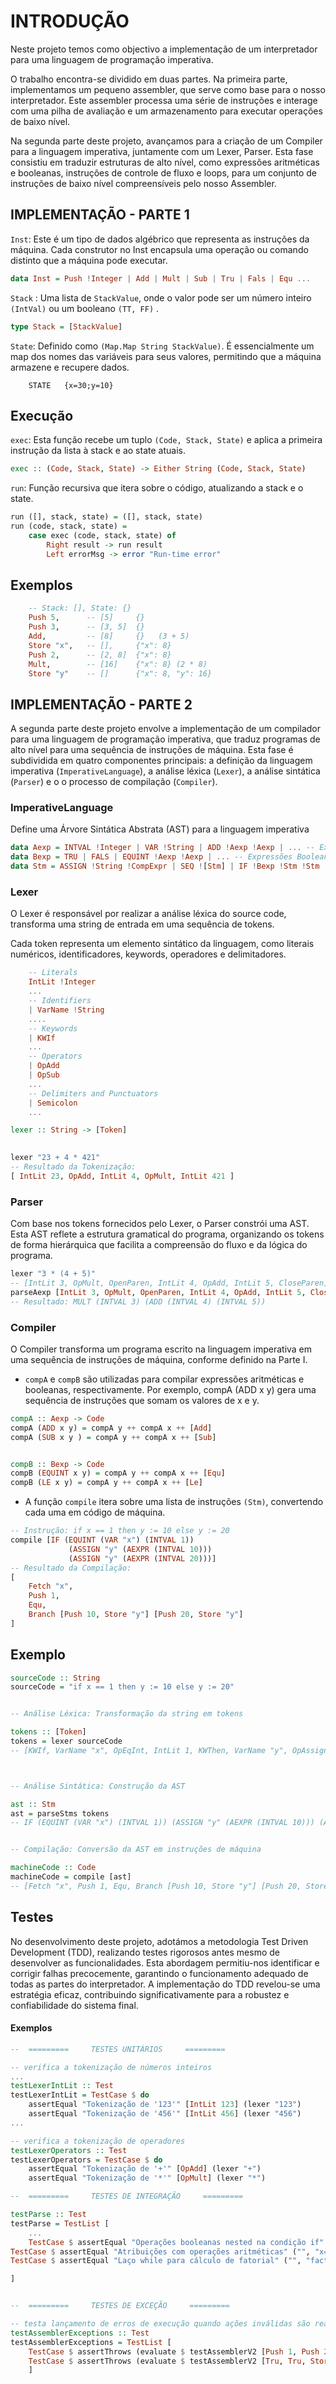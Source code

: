 # INTRODUÇÃO

Neste projeto temos como objectivo a implementação de um interpretador para uma linguagem de programação imperativa.

O trabalho encontra-se dividido em duas partes. Na primeira parte, implementamos um pequeno assembler, que serve como base para o nosso interpretador. Este assembler processa uma série de instruções e interage com uma pilha de avaliação e um armazenamento para executar operações de baixo nível.

Na segunda parte deste projeto, avançamos para a criação de um Compiler para a linguagem imperativa, juntamente com um Lexer, Parser. Esta fase consistiu em traduzir estruturas de alto nível, como expressões aritméticas e booleanas, instruções de controle de fluxo e loops, para um conjunto de instruções de baixo nível compreensíveis pelo nosso Assembler.



## IMPLEMENTAÇÃO - PARTE 1

`Inst`: Este é um tipo de dados algébrico que representa as instruções da máquina. Cada construtor no Inst encapsula uma operação ou comando distinto que a máquina pode executar.

~~~hs
data Inst = Push !Integer | Add | Mult | Sub | Tru | Fals | Equ ...
~~~


`Stack` : Uma lista de `StackValue`, onde o valor pode ser um número inteiro `(IntVal)` ou um booleano `(TT, FF)` . 

~~~hs
type Stack = [StackValue]
~~~

`State`: Definido como  `(Map.Map String StackValue)`. É essencialmente um map dos nomes das variáveis para seus valores, permitindo que a máquina armazene e recupere dados.

~~~
    STATE   {x=30;y=10}
~~~


##  Execução 

`exec`: Esta função recebe um tuplo `(Code, Stack, State)` e aplica a primeira instrução da lista à stack e ao state atuais.

~~~hs
exec :: (Code, Stack, State) -> Either String (Code, Stack, State)
~~~

`run`: Função recursiva que itera sobre o código, atualizando a stack e o state.
~~~hs
run ([], stack, state) = ([], stack, state)  
run (code, stack, state) =
    case exec (code, stack, state) of
        Right result -> run result
        Left errorMsg -> error "Run-time error"
~~~



##  Exemplos 

~~~hs
    -- Stack: [], State: {}
    Push 5,      -- [5]     {}
    Push 3,      -- [3, 5]  {}
    Add,         -- [8]     {}   (3 + 5)
    Store "x",   -- [],     {"x": 8}  
    Push 2,      -- [2, 8]  {"x": 8}
    Mult,        -- [16]    {"x": 8} (2 * 8)
    Store "y"    -- []      {"x": 8, "y": 16} 
~~~



## IMPLEMENTAÇÃO - PARTE 2

A segunda parte deste projeto envolve a implementação de um compilador para uma linguagem de programação imperativa, que traduz programas de alto nível para uma sequência de instruções de máquina. Esta fase é subdividida em quatro componentes principais: a definição da linguagem imperativa (`ImperativeLanguage`), a análise léxica (`Lexer`), a análise sintática (`Parser`) e o o processo de compilação (`Compiler`).


### ImperativeLanguage
Define uma Árvore Sintática Abstrata (AST) para a linguagem imperativa

~~~hs
data Aexp = INTVAL !Integer | VAR !String | ADD !Aexp !Aexp | ... -- Expressões Aritméticas
data Bexp = TRU | FALS | EQUINT !Aexp !Aexp | ... -- Expressões Booleanas
data Stm = ASSIGN !String !CompExpr | SEQ ![Stm] | IF !Bexp !Stm !Stm | ... -- Instruções

~~~

### Lexer

O Lexer é responsável por realizar a análise léxica do source code, transforma uma string de entrada em uma sequência de tokens. 

Cada token representa um elemento sintático  da linguagem, como literais numéricos, identificadores, keywords, operadores e delimitadores.

~~~hs
    -- Literals
    IntLit !Integer
    ...
    -- Identifiers
    | VarName !String
    .... 
    -- Keywords
    | KWIf
    ...
    -- Operators
    | OpAdd
    | OpSub
    ...
    -- Delimiters and Punctuators
    | Semicolon
    ...
~~~



~~~hs
lexer :: String -> [Token]
 

lexer "23 + 4 * 421" 
-- Resultado da Tokenização:
[ IntLit 23, OpAdd, IntLit 4, OpMult, IntLit 421 ]
~~~


### Parser

Com base nos tokens fornecidos pelo Lexer, o Parser constrói uma  AST. Esta AST reflete a estrutura gramatical do programa, organizando os tokens de forma hierárquica que facilita a compreensão do fluxo e da lógica do programa.



~~~hs
lexer "3 * (4 + 5)" 
-- [IntLit 3, OpMult, OpenParen, IntLit 4, OpAdd, IntLit 5, CloseParen]
parseAexp [IntLit 3, OpMult, OpenParen, IntLit 4, OpAdd, IntLit 5, CloseParen]
-- Resultado: MULT (INTVAL 3) (ADD (INTVAL 4) (INTVAL 5))

~~~


### Compiler

O  Compiler transforma um programa escrito na linguagem imperativa em uma sequência de instruções de máquina, conforme definido na Parte I.


- `compA` e `compB` são utilizadas para compilar expressões aritméticas e booleanas, respectivamente. Por exemplo, compA (ADD x y) gera uma sequência de instruções que somam os valores de x e y.

~~~hs
compA :: Aexp -> Code
compA (ADD x y) = compA y ++ compA x ++ [Add]
compA (SUB x y ) = compA y ++ compA x ++ [Sub]


compB :: Bexp -> Code
compB (EQUINT x y) = compA y ++ compA x ++ [Equ]
compB (LE x y) = compA y ++ compA x ++ [Le]
~~~

- A função `compile` itera sobre uma lista de instruções `(Stm)`, convertendo cada uma em código de máquina. 

~~~hs
-- Instrução: if x == 1 then y := 10 else y := 20
compile [IF (EQUINT (VAR "x") (INTVAL 1)) 
             (ASSIGN "y" (AEXPR (INTVAL 10))) 
             (ASSIGN "y" (AEXPR (INTVAL 20)))]
-- Resultado da Compilação:
[
    Fetch "x",
    Push 1,
    Equ,
    Branch [Push 10, Store "y"] [Push 20, Store "y"]
]

~~~

## Exemplo 

~~~hs
sourceCode :: String
sourceCode = "if x == 1 then y := 10 else y := 20"


-- Análise Léxica: Transformação da string em tokens

tokens :: [Token]
tokens = lexer sourceCode 
-- [KWIf, VarName "x", OpEqInt, IntLit 1, KWThen, VarName "y", OpAssign, IntLit 10, KWElse, VarName "y", OpAssign, IntLit 20]



-- Análise Sintática: Construção da AST

ast :: Stm
ast = parseStms tokens
-- IF (EQUINT (VAR "x") (INTVAL 1)) (ASSIGN "y" (AEXPR (INTVAL 10))) (ASSIGN "y" (AEXPR (INTVAL 20)))


-- Compilação: Conversão da AST em instruções de máquina

machineCode :: Code
machineCode = compile [ast]
-- [Fetch "x", Push 1, Equ, Branch [Push 10, Store "y"] [Push 20, Store "y"]]

~~~

## Testes
No desenvolvimento deste projeto, adotámos a metodologia Test Driven Development (TDD), realizando testes rigorosos antes mesmo de desenvolver as funcionalidades. Esta abordagem permitiu-nos identificar e corrigir falhas precocemente, garantindo o funcionamento adequado de todas as partes do interpretador. A implementação do TDD revelou-se uma estratégia eficaz, contribuindo significativamente para a robustez e confiabilidade do sistema final. 



#### Exemplos

~~~hs
--  =========     TESTES UNITÁRIOS     =========

-- verifica a tokenização de números inteiros 
...
testLexerIntLit :: Test
testLexerIntLit = TestCase $ do
    assertEqual "Tokenização de '123'" [IntLit 123] (lexer "123")
    assertEqual "Tokenização de '456'" [IntLit 456] (lexer "456")
...

-- verifica a tokenização de operadores
testLexerOperators :: Test
testLexerOperators = TestCase $ do
    assertEqual "Tokenização de '+'" [OpAdd] (lexer "+")
    assertEqual "Tokenização de '*'" [OpMult] (lexer "*")

--  =========     TESTES DE INTEGRAÇÃO     =========

testParse :: Test
testParse = TestList [
    ...
    TestCase $ assertEqual "Operações booleanas nested na condição if" ("", "x=2") (testParserV2 "if (1 == 0+1 = (2+1 == 4)) then x := 1; else x := 2;"),
TestCase $ assertEqual "Atribuições com operações aritméticas" ("", "x=2,y=-10,z=6") (testParserV2 "x := 2; y := (x - 3)*(4 + 2*3); z := x +x*(2);"),
TestCase $ assertEqual "Laço while para cálculo de fatorial" ("", "fact=3628800,i=1") (testParserV2 "i := 10; fact := 1; while (not(i == 1)) do (fact := fact * i; i := i - 1;);")

]


--  =========     TESTES DE EXCEÇÃO     =========

-- testa lançamento de erros de execução quando ações inválidas são realizadas
testAssemblerExceptions :: Test
testAssemblerExceptions = TestList [
    TestCase $ assertThrows (evaluate $ testAssemblerV2 [Push 1, Push 2, And]) "Run-time error",
    TestCase $ assertThrows (evaluate $ testAssemblerV2 [Tru, Tru, Store "y", Fetch "x", Tru]) "Run-time error"
    ]

~~~


